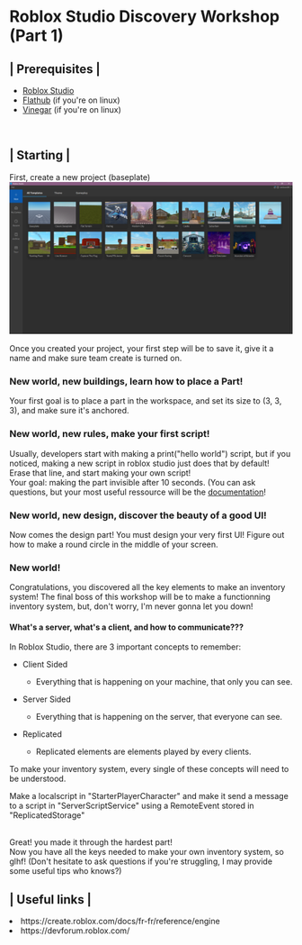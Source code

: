 # Roblox Studio Discovery Workshop (Part 1)


## | Prerequisites |

- [Roblox Studio](https://roblox.com)
- [Flathub](https://flathub.org/setup/Ubuntu) (if you're on linux)
- [Vinegar](https://flathub.org/apps/org.vinegarhq.Vinegar) (if you're on linux)

<br>

## | Starting |

First, create a new project (baseplate)
![roblox studio main menu](image.png)

Once you created your project, your first step will be to save it, give it a name and make sure team create is turned on.

### New world, new buildings, learn how to place a Part!
Your first goal is to place a part in the workspace, and set its size to (3, 3, 3), and make sure it's anchored.

### New world, new rules, make your first script!
Usually, developers start with making a print("hello world") script, but if you noticed, making a new script in roblox studio just does that by default! <br>
Erase that line, and start making your own script! <br>
Your goal: making the part invisible after 10 seconds. (You can ask questions, but your most useful ressource will be the [documentation](https://create.roblox.com/docs/fr-fr/reference/engine)!

### New world, new design, discover the beauty of a good UI!
Now comes the design part! You must design your very first UI!
Figure out how to make a round circle in the middle of your screen.

### New world!
Congratulations, you discovered all the key elements to make an inventory system! The final boss of this workshop will be to make a functionning inventory system, but, don't worry, I'm never gonna let you down!

#### What's a server, what's a client, and how to communicate???
In Roblox Studio, there are 3 important concepts to remember:
- Client Sided
    - Everything that is happening on your machine, that only you can see.
- Server Sided
    - Everything that is happening on the server, that everyone can see.

- Replicated
    - Replicated elements are elements played by every clients.

To make your inventory system, every single of these concepts will need to be understood.

Make a localscript in "StarterPlayerCharacter" and make it send a message to a script in "ServerScriptService" using a RemoteEvent stored in "ReplicatedStorage"

<br>
Great! you made it through the hardest part!
<br>
Now you have all the keys needed to make your own inventory system, so glhf! (Don't hesitate to ask questions if you're struggling, I may provide some useful tips who knows?)


## | Useful links |
<li> https://create.roblox.com/docs/fr-fr/reference/engine </li>
<li> https://devforum.roblox.com/ </li>
